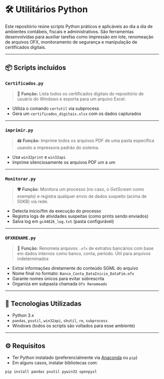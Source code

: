 # 🛠️ Utilitários Python

Este repositório reúne scripts Python práticos e aplicáveis ao dia a dia de ambientes contábeis, fiscais e administrativos. São ferramentas desenvolvidas para auxiliar tarefas como impressão em lote, renomeação de arquivos OFX, monitoramento de segurança e manipulação de certificados digitais.

---

## 📦 Scripts incluídos

### `Certificados.py`
> 📜 **Função:** Lista todos os certificados digitais do repositório de usuário do Windows e exporta para um arquivo Excel.

- Utiliza o comando `certutil` via subprocess
- Gera um `certificados_digitais.xlsx` com os dados capturados

---

### `imprimir.py`
> 🖨️ **Função:** Imprime todos os arquivos PDF de uma pasta específica usando a impressora padrão do sistema.

- Usa `win32print` e `win32api`
- Imprime silenciosamente os arquivos PDF um a um

---

### `Monitorar.py`
> 🛡️ **Função:** Monitora um processo (no caso, o *GetScreen* como exemplo) e registra qualquer envio de dados suspeito (acima de 50KB) via rede.

- Detecta início/fim da execução do processo
- Registra logs de atividades suspeitas (como prints sendo enviados)
- Salva log em `gc44826_log.txt` (pasta configurável)

---

### `OFXRENAME.py`
> 🏦 **Função:** Renomeia arquivos `.ofx` de extratos bancários com base em dados internos como banco, conta, período. Útil para arquivos indeterminados

- Extrai informações diretamente do conteúdo SGML do arquivo
- Nome final no formato: `Banco_Conta_DataInicio_DataFim.ofx`
- Garante nomes únicos para evitar sobrescrita
- Organiza em subpasta chamada `Ofx Renomeado`

---

## 🧩 Tecnologias Utilizadas

- Python 3.x
- `pandas`, `psutil`, `win32api`, `shutil`, `re`, `subprocess`
- Windows (todos os scripts são voltados para esse ambiente)

---

## ⚙️ Requisitos

- Ter Python instalado (preferencialmente via [Anaconda](https://www.anaconda.com/) ou `pip`)
- Em alguns casos, instalar bibliotecas com:

```bash
pip install pandas psutil pywin32 openpyxl
